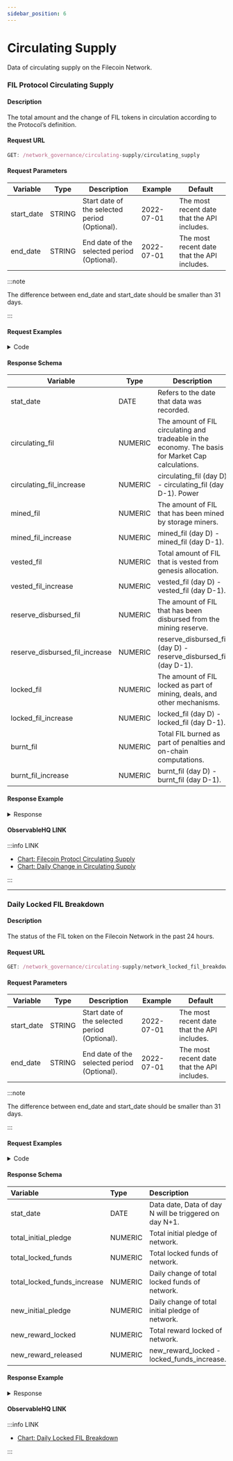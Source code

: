 ```yaml
---
sidebar_position: 6
---
```


# Circulating Supply

Data of circulating supply on the Filecoin Network.

### FIL Protocol Circulating Supply

#### Description

The total amount and the change of FIL tokens in circulation according to the Protocol’s definition.


#### Request URL

```js
GET: /network_governance/circulating-supply/circulating_supply
```

#### Request Parameters
| **Variable** | **Type** | **Description**                         | **Example** | **Default**                  |
| ------------ | -------- | --------------------------------------- | ----------- | ---------------------------- |
| start_date   | STRING   | Start date of the selected period (Optional). | 2022-07-01  | The most recent date that the API includes. |
| end_date     | STRING   | End date of the selected period (Optional).  | 2022-07-01  | The most recent date that the API includes. |

:::note

 The difference between end_date and start_date should be smaller than 31 days.

:::

#### Request Examples

<details><summary>Code</summary>
<div>


import Tabs from '@theme/Tabs';
import TabItem from '@theme/TabItem';

<Tabs
  groupId="language"
  defaultValue="Python"
  values={[
    { label: 'Python', value: 'Python' },
    { label: 'GO', value: 'GO' },
    { label: 'NodeJS', value: 'NodeJS' },
    { label: 'cURL', value: 'cURL' }
  ]
}>

<TabItem value="Python">

```python
import requests

url = "https://data-api-test.starboard.ventures/api/v1/circulating_supply?end_date=2022-07-01&start_date=2022-07-01"

payload={}
headers = {
  'authorization': 'Bearer ghp_eNRrQsxAcQfWJgElKNVKfdtgYzSBpmNOPrZq'
}

response = requests.request("GET", url, headers=headers, data=payload)

print(response.text)

```

</TabItem>

<TabItem value="GO">

```go
package main
import (
  "fmt"
  "net/http"
  "io/ioutil"
)
func main() {
  url := "https://data-api-test.starboard.ventures/api/v1/network_storage_capacity?end_date=2022-07-01&start_date=2022-07-01"
  method := "GET"
  client := &http.Client {
  }
  req, err := http.NewRequest(method, url, nil)
  if err != nil {
    fmt.Println(err)
    return
  }
  req.Header.Add("authorization", "Bearer ghp_eNRrQsxAcQfWJgElKNVKfdtgYzSBpmNOPrZq")
  res, err := client.Do(req)
  if err != nil {
    fmt.Println(err)
    return
  }
  defer res.Body.Close()

  body, err := ioutil.ReadAll(res.Body)
  if err != nil {
    fmt.Println(err)
    return
  }
  fmt.Println(string(body))
}
```

</TabItem>

<TabItem value="NodeJS">

```js
var request = require('request');
var options = {
  'method': 'GET',
  'url': 'https://data-api-test.starboard.ventures/api/v1/circulating_supply?end_date=2022-07-01&start_date=2022-07-01',
  'headers': {
    'authorization': 'Bearer ghp_eNRrQsxAcQfWJgElKNVKfdtgYzSBpmNOPrZq'
  }
};
request(options, function (error, response) {
  if (error) throw new Error(error);
  console.log(response.body);
});
```

</TabItem>
<TabItem value="cURL">

```curl
curl --location --request GET 'https://data-api-test.starboard.ventures/api/v1/circulating_supply?end_date=2022-07-01&start_date=2022-07-01' \
--header 'authorization: Bearer ghp_eNRrQsxAcQfWJgElKNVKfdtgYzSBpmNOPrZq'
```

</TabItem>
</Tabs>

</div>
</details>


#### Response Schema

| **Variable**                   | **Type** | **Description**                                                                                                                                    |
| ------------------------------ | -------- | -------------------------------------------------------------------------------------------------------------------------------------------------- |
| stat_date                      | DATE     | Refers to the date that data was recorded.                                                                                                         |
| circulating_fil           | NUMERIC  | The amount of FIL circulating and tradeable in the economy. The basis for Market Cap calculations. |
| circulating_fil_increase  | NUMERIC  | circulating_fil (day D) - circulating_fil (day D-1). Power                                                                                               |
| mined_fil          | NUMERIC  | The amount of FIL that has been mined by storage miners.                                                                                        |
| mined_fil_increase | NUMERIC  | mined_fil (day D) - mined_fil (day D-1).                                                                                           |
| vested_fil             | NUMERIC  | Total amount of FIL that is vested from genesis allocation.                                                                                     |
| vested_fil_increase             | NUMERIC  | vested_fil (day D) - vested_fil (day D-1).                                                                                     |
| reserve_disbursed_fil             | NUMERIC  | The amount of FIL that has been disbursed from the mining reserve.                                                                                     |
| reserve_disbursed_fil_increase             | NUMERIC  | reserve_disbursed_fil (day D) - reserve_disbursed_fil (day D-1).                                                                                     |
| locked_fil             | NUMERIC  | The amount of FIL locked as part of mining, deals, and other mechanisms.                                                                                     |
| locked_fil_increase             | NUMERIC  | locked_fil (day D) - locked_fil (day D-1).                                                                                     |
| burnt_fil             | NUMERIC  | Total FIL burned as part of penalties and on-chain computations.                                                                                     |
| burnt_fil_increase             | NUMERIC  | burnt_fil (day D) - burnt_fil (day D-1).                                                                                     |

#### Response Example

<details><summary>Response</summary>
<div>

```Json
{
   "request_id": "4e14a4aa-2368-4029-a660-5a883c0c29f1#666",
   "code": 0,
   "message": "success.",
   "data": [
       {
           "stat_date": "2022-07-01T00:00:00Z",
           "circulating_fil": 316590544.83518726,
           "circulating_fil_increase": 463554.259920636,
           "mined_fil": 198962164.329669,
           "mined_fil_increase": 292465.57457804616,
           "vested_fil": 267759227.86305127,
           "vested_fil_increase": 277876.17671232874,
           "reserve_disbursed_fil": 17066618.96177341,
           "reserve_disbursed_fil_increase": 0,
           "locked_fil": 136018723.96866196,
           "locked_fil_increase": 94437.31370666207,
           "burnt_fil": 31178742.350644458,
           "burnt_fil_increase": 12350.177663076873
       }
   ]
}
```
</div>
</details>


#### ObservableHQ LINK
:::info LINK

- [Chart: Filecoin Protocl Circulating Supply](https://observablehq.com/@starboard/chart-fil-protocol-circulating-supply)  
- [Chart: Daily Change in Circulating Supply](https://observablehq.com/@starboard/daily-change-in-circulating-supply)

:::

<hr />


### Daily Locked FIL Breakdown
#### Description

The status of the FIL token on the Filecoin Network in the past 24 hours.


#### Request URL

```js
GET: /network_governance/circulating-supply/network_locked_fil_breakdown
```

#### Request Parameters
| **Variable** | **Type** | **Description**                         | **Example** | **Default**                  |
| ------------ | -------- | --------------------------------------- | ----------- | ---------------------------- |
| start_date   | STRING   | Start date of the selected period (Optional). | 2022-07-01  | The most recent date that the API includes. |
| end_date     | STRING   | End date of the selected period (Optional).  | 2022-07-01  | The most recent date that the API includes. |

:::note

 The difference between end_date and start_date should be smaller than 31 days.

:::

#### Request Examples

<details><summary>Code</summary>
<div>



<Tabs
  groupId="language"
  defaultValue="Python"
  values={[
    { label: 'Python', value: 'Python' },
    { label: 'GO', value: 'GO' },
    { label: 'NodeJS', value: 'NodeJS' },
    { label: 'cURL', value: 'cURL' }
  ]
}>

<TabItem value="Python">

```python
import requests

url = "https://data-api-test.starboard.ventures/api/v1/network_locked_fil_breakdown?end_date=2022-07-01&start_date=2022-07-01"

payload={}
headers = {
  'authorization': 'Bearer ghp_eNRrQsxAcQfWJgElKNVKfdtgYzSBpmNOPrZq'
}

response = requests.request("GET", url, headers=headers, data=payload)

print(response.text)

```

</TabItem>

<TabItem value="GO">

```go
package main
import (
  "fmt"
  "net/http"
  "io/ioutil"
)
func main() {
  url := "https://data-api-test.starboard.ventures/api/v1/network_locked_fil_breakdown?end_date=2022-07-01&start_date=2022-07-01"
  method := "GET"
  client := &http.Client {
  }
  req, err := http.NewRequest(method, url, nil)
  if err != nil {
    fmt.Println(err)
    return
  }
  req.Header.Add("authorization", "Bearer ghp_eNRrQsxAcQfWJgElKNVKfdtgYzSBpmNOPrZq")
  res, err := client.Do(req)
  if err != nil {
    fmt.Println(err)
    return
  }
  defer res.Body.Close()

  body, err := ioutil.ReadAll(res.Body)
  if err != nil {
    fmt.Println(err)
    return
  }
  fmt.Println(string(body))
}
```

</TabItem>

<TabItem value="NodeJS">

```js
var request = require('request');
var options = {
  'method': 'GET',
  'url': 'https://data-api-test.starboard.ventures/api/v1/network_locked_fil_breakdown?end_date=2022-07-01&start_date=2022-07-01',
  'headers': {
    'authorization': 'Bearer ghp_eNRrQsxAcQfWJgElKNVKfdtgYzSBpmNOPrZq'
  }
};
request(options, function (error, response) {
  if (error) throw new Error(error);
  console.log(response.body);
});
```

</TabItem>
<TabItem value="cURL">

```curl
curl --location --request GET 'https://data-api-test.starboard.ventures/api/v1/network_locked_fil_breakdown?end_date=2022-07-01&start_date=2022-07-01' \
--header 'authorization: Bearer ghp_eNRrQsxAcQfWJgElKNVKfdtgYzSBpmNOPrZq'
```

</TabItem>
</Tabs>

</div>
</details>


#### Response Schema

| **Variable**                | **Type** | **Description**                                        |
| :-------------------------- | :------- | :----------------------------------------------------- |
| stat_date                   | DATE     | Data date, Data of day N will be triggered on day N+1. |
| total_initial_pledge        | NUMERIC  | Total initial pledge of network.                       |
| total_locked_funds          | NUMERIC  | Total locked funds of network.                         |
| total_locked_funds_increase | NUMERIC  | Daily change of total locked funds of network.         |
| new_initial_pledge          | NUMERIC  | Daily change of total initial pledge of network.       |
| new_reward_locked           | NUMERIC  | Total reward locked of network.                        |
| new_reward_released         | NUMERIC  | new_reward_locked - locked_funds_increase.             |

#### Response Example

<details><summary>Response</summary>
<div>

```Json
{
   "request_id": "4e14a4aa-2368-4029-a660-5a883c0c29f1#666",
   "code": 0,
   "message": "success.",
   "data": [
       {
           "stat_date": "2022-07-01T00:00:00Z",
           "total_initial_pledge": 115655615.67550927,
           "total_locked_funds": 20338541.578073677,
           "total_locked_funds_increase": -9861.797914507973,
           "new_initial_pledge": 104187.91617693826,
           "new_reward_locked": 217603.8203024527,
           "new_reward_released": 227465.61821696066
       }
   ]
}
```
</div>
</details>


#### ObservableHQ LINK
:::info LINK

- [Chart: Daily Locked FIL Breakdown](https://observablehq.com/@starboard/chart-daily-locked-fil-breakdown)  

:::

